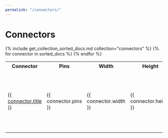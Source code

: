 ```yaml
---
permalink: "/connectors/"
---
```


# Connectors

<table>
    <tr>
        <th>Connector</th>
        <th>Pins</th>
        <th>Width</th>
        <th>Height</th>
        <th>Used by</th>
    </tr>
    {% include get_collection_sorted_docs.md collection="connectors" %}
    {% for connector in sorted_docs %}
    <tr>
        <td><a href="{{ connector.url }}">{{ connector.title }}</a></td>
        <td>{{ connector.pins }}</td>
        <td>{{ connector.width }}</td>
        <td>{{ connector.height }}</td>
        <td>
            <ul>
                {% include get_collection_doc.md collection="protocols" id="db9" %}
                {% for protocol in protocols %}
                <li><a href="{{ protocol.url }}">{{ protocol.title }}</a></li>
                {% endfor %}
            </ul>
        </td>
    </tr>
    {% endfor %}
</table>
